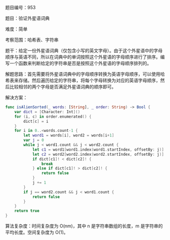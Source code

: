 题目编号：953

题目：验证外星语词典

难度：简单

考察范围：哈希表、字符串

题干：给定一份外星语词典（仅包含小写的英文字母）。由于这个外星语中的字母顺序与英语不同，所以在词典中的单词按照这个外星语的字母顺序进行了排序。编写一个函数来判断给定的字符串是否是按照这个外星语的字母顺序排列的。

解题思路：首先需要将外星语词典中的字母顺序转换为英语字母顺序，可以使用哈希表来存储。然后遍历给定的字符串，将每个字母转换为对应的英语字母顺序，然后比较相邻的两个字母是否满足外星语词典的顺序即可。

解决方案：

```swift
func isAlienSorted(_ words: [String], _ order: String) -> Bool {
    var dict = [Character: Int]()
    for (i, c) in order.enumerated() {
        dict[c] = i
    }
    for i in 0..<words.count-1 {
        let word1 = words[i], word2 = words[i+1]
        var j = 0
        while j < word1.count && j < word2.count {
            let c1 = word1[word1.index(word1.startIndex, offsetBy: j)]
            let c2 = word2[word2.index(word2.startIndex, offsetBy: j)]
            if dict[c1]! < dict[c2]! {
                break
            } else if dict[c1]! > dict[c2]! {
                return false
            }
            j += 1
        }
        if j == word2.count && j < word1.count {
            return false
        }
    }
    return true
}
```

算法复杂度：时间复杂度为 O(nm)，其中 n 是字符串数组的长度，m 是字符串的平均长度。空间复杂度为 O(1)。